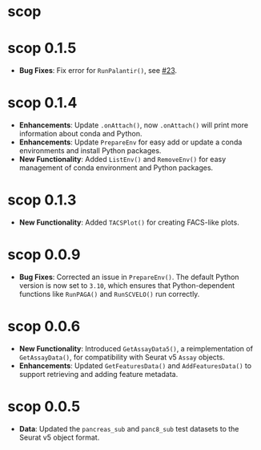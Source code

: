 # scop

# scop 0.1.5

* **Bug Fixes**: Fix error for `RunPalantir()`, see [#23](https://github.com/mengxu98/scop/issues/23).

# scop 0.1.4

* **Enhancements**: Update `.onAttach()`, now `.onAttach()` will print more information about conda and Python.
* **Enhancements**: Update `PrepareEnv` for easy add or update a conda environments and install Python packages.
* **New Functionality**: Added `ListEnv()` and `RemoveEnv()` for easy management of conda environment and Python packages.

# scop 0.1.3

* **New Functionality**: Added `TACSPlot()` for creating FACS-like plots.

# scop 0.0.9

* **Bug Fixes**: Corrected an issue in `PrepareEnv()`. The default Python version is now set to `3.10`, which ensures that Python-dependent functions like `RunPAGA()` and `RunSCVELO()` run correctly.

# scop 0.0.6

* **New Functionality**: Introduced `GetAssayData5()`, a reimplementation of `GetAssayData()`, for compatibility with Seurat v5 `Assay` objects.
* **Enhancements**: Updated `GetFeaturesData()` and `AddFeaturesData()` to support retrieving and adding feature metadata.

# scop 0.0.5

* **Data**: Updated the `pancreas_sub` and `panc8_sub` test datasets to the Seurat v5 object format.
